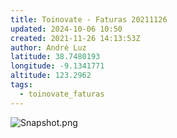 ```yaml
---
title: Toinovate - Faturas 20211126
updated: 2024-10-06 10:50
created: 2021-11-26 14:13:53Z
author: André Luz
latitude: 38.7480193
longitude: -9.1341771
altitude: 123.2962
tags:
  - toinovate_faturas
---
```


![Snapshot.png](Snapshot.png)